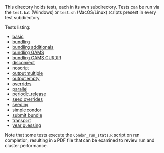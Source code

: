 This directory holds tests, each in its own subdirectory. Tests can
be run via the `test.bat` (Windows) or `test.sh` (MacOS/Linux) scripts present in every test subdirectory.

Tests listing:
- [basic](basic/purpose.md)
- [bundling](bundling/purpose.md)
- [bundling additionals](bundling_additionals/purpose.md)
- [bundling GAMS](bundling_GAMS/purpose.md)
- [bundling GAMS CURDIR](bundling_GAMS_CURDIR/purpose.md)
- [disconnect](disconnect/purpose.md)
- [noscript](noscript/purpose.md)
- [output multiple](output_multiple/purpose.md)
- [output empty](output_empty/purpose.md)
- [overrides](overrides/purpose.md)
- [parallel](parallel/purpose.md)
- [periodic_release](periodic_release/purpose.md)
- [seed overrides](seed_overrides/purpose.md)
- [seeding](seeding/purpose.md)
- [simple condor](simple_condor/purpose.md)
- [submit_bundle](submit_bundle/purpose.md)
- [transport](transport/purpose.md)
- [year guessing](year_guessing/purpose.md)

Note that some tests execute the `Condor_run_stats.R` script on run
completion, resulting in a PDF file that can be examined to review
run and cluster performance.
